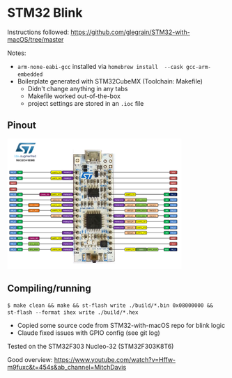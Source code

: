 # STM32 Blink

Instructions followed: https://github.com/glegrain/STM32-with-macOS/tree/master

Notes:

- `arm-none-eabi-gcc` installed via `homebrew install  --cask gcc-arm-embedded`
- Boilerplate generated with STM32CubeMX (Toolchain: Makefile)
    - Didn't change anything in any tabs
    - Makefile worked out-of-the-box
    - project settings are stored in an `.ioc` file

## Pinout

<img src='nucleo_f303k8_2017_10_10.png' width='400'>

## Compiling/running

```
$ make clean && make && st-flash write ./build/*.bin 0x08000000 &&  st-flash --format ihex write ./build/*.hex
```

- Copied some source code from STM32-with-macOS repo for blink logic
- Claude fixed issues with GPIO config (see git log)

Tested on the STM32F303 Nucleo-32 (STM32F303K8T6)

Good overview: https://www.youtube.com/watch?v=Hffw-m9fuxc&t=454s&ab_channel=MitchDavis